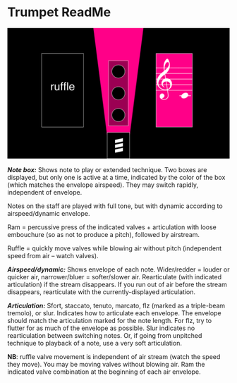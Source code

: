 # Trumpet ReadMe

![tpt-diagram](https://github.com/jasoncharney/syllabary/blob/master/readme-imgs/tpt3.png?raw=true)


***Note box:*** Shows note to play or extended technique. Two boxes are displayed, but only one is active at a time, indicated by the color of the box (which matches the envelope airspeed). They may switch rapidly, independent of envelope.

Notes on the staff are played with full tone, but with dynamic according to airspeed/dynamic envelope.

Ram = percussive press of the indicated valves + articulation with loose embouchure (so as not to produce a pitch), followed by airstream. 

Ruffle = quickly move valves while blowing air without pitch (independent speed from air – watch valves).

***Airspeed/dynamic:*** Shows envelope of each note. Wider/redder = louder or quicker air, narrower/bluer = softer/slower air. Rearticulate (with indicated articulation) if the stream disappears. If you run out of air before the stream disappears, rearticulate with the currently-displayed articulation. 

***Articulation:*** Sfort, staccato, tenuto, marcato, flz (marked as a triple-beam tremolo), or slur. Indicates how to articulate each envelope. The envelope should match the articulation marked for the note length. For flz, try to flutter for as much of the envelope as possible. Slur indicates no rearticulation between switching notes. Or, if going from unpitched technique to playback of a note, use a very soft articulation.

**NB**: ruffle valve movement is independent of air stream (watch the speed they move). You may be moving valves without blowing air. Ram the indicated valve combination at the beginning of each air envelope. 